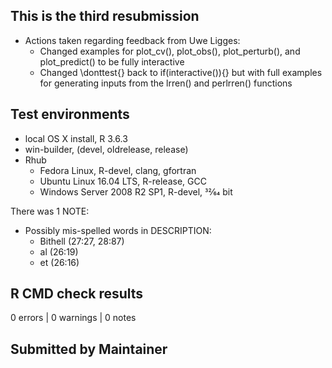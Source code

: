 ## This is the third resubmission

* Actions taken regarding feedback from Uwe Ligges:
  * Changed examples for plot_cv(), plot_obs(), plot_perturb(), and plot_predict() to be fully interactive
  * Changed \donttest{} back to if(interactive()){} but with full examples for generating inputs from the lrren() and perlrren() functions

## Test environments
* local OS X install, R 3.6.3
* win-builder, (devel, oldrelease, release)
* Rhub
  * Fedora Linux, R-devel, clang, gfortran
  * Ubuntu Linux 16.04 LTS, R-release, GCC
  * Windows Server 2008 R2 SP1, R-devel, 32⁄64 bit
  
There was 1 NOTE:

* Possibly mis-spelled words in DESCRIPTION:
  * Bithell (27:27, 28:87)
  * al (26:19)
  * et (26:16)

## R CMD check results
0 errors | 0 warnings | 0 notes

## Submitted by Maintainer
